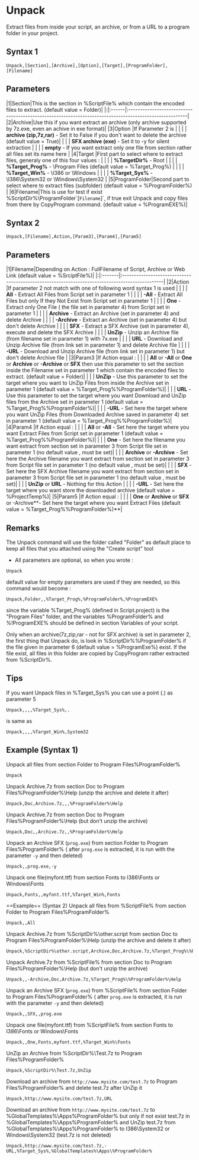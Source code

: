 # Unpack #

Extract files from inside your script, an archive, or from a URL to a program folder in your project.

## Syntax 1 ##
```
Unpack,[Section],[Archive],[Option],[Target],[ProgramFolder],[Filename]
```

## Parameters ##
|1|Section|This is the section in %ScriptFile% which contain the encoded files to extract. (default value = Folder)|
|:|:------|:-------------------------------------------------------------------------------------------------------|
|2|Archive|Use this if you want extract an archive (only archive supported by 7z.exe, even an achive in exe format)|
|3|Option |If Parameter 2 is                                                                                       |
| |       | **archive (zip,7z,rar)** - Set it to False if you don't want to delete the archive (default value = True)|
| |       | **SFX archive (exe)** - Set it to -y for silent extraction                                             |
| |       | **empty** - If you want extract only one file from section rather all files set its name here          |
|4|Target |First part to select where to extract files, generaly one of this four values :                         |
| |       | **%TargetDir%** - Root                                                                                 |
| |       | **%Target\_Prog%** - \Program Files  (default value = %Target\_Prog%)                                  |
| |       | **%Target\_Win%** - \I386 or \Windows                                                                  |
| |       | **%Target\_Sys%** - \I386\System32 or \Windows\System32                                                |
|5|ProgramFolder|Second part to select where to extract files (subfolder) (default value = %ProgramFolder%)              |
|6|Filename|This is use for test if exist %ScriptDir%\ProgramFolder\`[`Filename`]`, if true exit Unpack and copy files from there by CopyProgram command. (default value = %ProgramEXE%)|


## Syntax 2 ##
```
Unpack,[Filename],Action,[Param3],[Param4],[Param5]
```

## Parameters ##
|1|Filename|Depending on Action : FullFilename of Script, Archive or Web Link (default value = %SrciptFile%)|
|:|:-------|:-----------------------------------------------------------------------------------------------|
|2|Action  |If parameter 2 not match with one of following word syntax 1 is used                            |
| |        | **All** - Extract All Files from Script set in parameter 1                                     |
| |        | **-All** - Extract All Files but only If they Not Exist from Script set in parameter 1         |
| |        | **One** - Extract only One File ( the file set in parameter 4) from Script set in parameter 1  |
| |        | **Archive** - Extract an Archive (set in parameter 4) and delete Archive                       |
| |        | **-Archive** - Extract an Archive (set in parameter 4) but don't delete Archive                |
| |        | **SFX** - Extract a SFX Archive (set in parameter 4), execute and delete the SFX Archive       |
| |        | **UnZip** - Unzip an Archive file (from filename set in parameter 1) with 7x.exe               |
| |        | **URL** - Download and Unzip Archive file (from link set in parameter 1) and delete Archive file |
| |        | **-URL** - Download and Unzip Archive file (from link set in parameter 1) but don't delete Archive file |
|3|Param3  |If Action equal :                                                                               |
| |        | **All** or **-All** or **One** or **Archive** or **-Archive** or **SFX** then use this parameter to set the section inside the Filename set in parameter 1 which contain the encoded files to extract. (default value = Folder)|
| |        | **UnZip** - Use this parameter to set the target where you want to UnZip Files from inside the Archive set in parameter 1 (default value = %Target\_Prog%\%ProgramFolder%)|
| |        | **URL** - Use this parameter to set the target where you want Download and UnZip files from the Archive set in parameter 1 (default value = %Target\_Prog%\%ProgramFolder%)|
| |        | **-URL** - Set here the target where you want UnZip Files (from Downloaded Archive saved in parameter 4) set in parameter 1 (default value = %Target\_Prog%\%ProgramFolder%)|
|4|Param4  |If Action equal :                                                                               |
| |        | **All** or **-All** - Set here the target where you want Extract Files from Script set in parameter 1 (default value = %Target\_Prog%\%ProgramFolder%)|
| |        | **One** - Set here the filename you want extract from section set in parameter 3 from Script file set in parameter 1 (no default value , must be set)|
| |        | **Archive** or **-Archive** - Set here the Archive filename you want extract from section set in parameter 3 from Script file set in parameter 1 (no default value , must be set)|
| |        | **SFX** - Set here the SFX Archive filename you want extract from section set in parameter 3 from Script file set in parameter 1 (no default value , must be set)|
| |        | **UnZip** or **URL** - Nothing for this Action                                                 |
| |        | **-URL** - Set here the target where you want store the downloaded archive (default value = %ProjectTemp%)|
|5|Param5  |If Action equal :                                                                               |
| |        | **One** or **Archive** or **SFX** or -Archive**- Set here the target where you want Extract Files (default value = %Target\_Prog%\%ProgramFolder%)**|


## Remarks ##
The Unpack command will use the folder called "Folder" as default place to keep all files that you attached using the "Create script" tool
  * All parameters are optional, so when you wrote :
```
Unpack
```
default value for empty parameters are used if they are needed, so this command would become :
```
Unpack,Folder,,%Target_Prog%,%ProgramFolder%,%ProgramEXE%
```
since the variable %Target\_Prog% (defined in Script.project) is the "Program Files" folder, and the variables %ProgramFolder% and %!ProgramEXE% should be defined in section Variables of your script.

Only when an archive(7z,zip,rar - not for SFX archive) is set in parameter 2, the first thing that Unpack do, is look in %ScriptDir%\%ProgramFolder% if the file given in parameter 6 (default value = %ProgramExe%) exist.
If the file exist, all files in this folder are copied by CopyProgram rather extracted from %ScriptDir%.

## Tips ##
If you want Unpack files in %Target\_Sys% you can use a point (.) as parameter 5
```
Unpack,,,,%Target_Sys%,.
```
is same as
```
Unpack,,,,%Target_Win%,System32
```

## Example (Syntax 1) ##
Unpack all files from section Folder to Program Files\%ProgramFolder%
```
Unpack
```

Unpack Archive.7z from section Doc to Program Files\%ProgramFolder%\Help (unzip the archive and delete it after)
```
Unpack,Doc,Archive.7z,,,%ProgramFolder%\Help
```

Unpack Archive.7z from section Doc to Program Files\%ProgramFolder%\Help (but don't unzip the archive)
```
Unpack,Doc,,Archive.7z,,%ProgramFolder%\Help
```

Unpack an Archive SFX (`prog.exe`) from section Folder to Program Files\%ProgramFolder% ( after `prog.exe` is extracted, it is run with the parameter `-y` and then deleted)
```
Unpack,,prog.exe,-y
```

Unpack one file(myfont.ttf) from section Fonts to I386\Fonts or Windows\Fonts
```
Unpack,Fonts,,myfont.ttf,%Target_Win%,Fonts
```

==Example== (Syntax 2)
Unpack all files from %ScriptFile% from section Folder to Program Files\%ProgramFolder%
```
Unpack,,All
```

Unpack Archive.7z from %ScriptDir%\other.script from section Doc to Program Files\%ProgramFolder%\Help (unzip the archive and delete it after)
```
Unpack,%ScriptDir%\other.script,Archive,Doc,Archive.7z,%Target_Prog%\%ProgramFolder%\Help
```

Unpack Archive.7z from %ScriptFile% from section Doc to Program Files\%ProgramFolder%\Help (but don't unzip the archive)
```
Unpack,,-Archive,Doc,Archive.7z,%Target_Prog%\%ProgramFolder%\Help
```

Unpack an Archive SFX (`prog.exe`) from %ScriptFile% from section Folder to Program Files\%ProgramFolder% ( after `prog.exe` is extracted, it is run with the parameter `-y` and then deleted)
```
Unpack,,SFX,,prog.exe
```

Unpack one file(myfont.ttf) from %ScriptFile% from section Fonts to I386\Fonts or Windows\Fonts
```
Unpack,,One,Fonts,myfont.ttf,%Target_Win%\Fonts
```

UnZip an Archive from %ScriptDir%\Test.7z to Program Files\%ProgramFolder%
```
Unpack,%ScriptDir%\Test.7z,UnZip
```

Download an archive from `http://www.mysite.com/test.7z` to Program Files\%ProgramFolder% and delete test.7z after UnZip it
```
Unpack,http://www.mysite.com/test.7z,URL
```

Download an archive from `http://www.mysite.com/test.7z` to %GlobalTemplates%\Apps\%ProgramFolder%
but only if not exist test.7z in %GlobalTemplates%\Apps\%ProgramFolder%
and UnZip test.7z from %GlobalTemplates%\Apps\%ProgramFolder% to I386\System32 or Windows\System32 (test.7z is not deleted)
```
Unpack,http://www.mysite.com/test.7z,-URL,%Target_Sys%,%GlobalTemplates%\Apps\%ProgramFolder%
```
